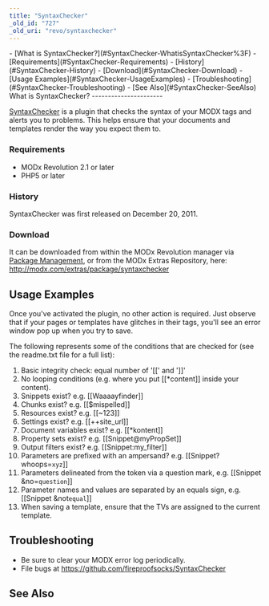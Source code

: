```yaml
---
title: "SyntaxChecker"
_old_id: "727"
_old_uri: "revo/syntaxchecker"
---
```


<div>- [What is SyntaxChecker?](#SyntaxChecker-WhatisSyntaxChecker%3F)
  - [Requirements](#SyntaxChecker-Requirements)
  - [History](#SyntaxChecker-History)
  - [Download](#SyntaxChecker-Download)
- [Usage Examples](#SyntaxChecker-UsageExamples)
- [Troubleshooting](#SyntaxChecker-Troubleshooting)
- [See Also](#SyntaxChecker-SeeAlso)

</div>What is SyntaxChecker?
----------------------

[SyntaxChecker](http://modx.com/extras/package/syntaxchecker) is a plugin that checks the syntax of your MODX tags and alerts you to problems. This helps ensure that your documents and templates render the way you expect them to.

### Requirements

- MODx Revolution 2.1 or later
- PHP5 or later

### History

SyntaxChecker was first released on December 20, 2011.

### Download

It can be downloaded from within the MODx Revolution manager via [Package Management](/revolution/2.x/developing-in-modx/advanced-development/package-management "Package Management"), or from the MODx Extras Repository, here: <http://modx.com/extras/package/syntaxchecker>

Usage Examples
--------------

Once you've activated the plugin, no other action is required. Just observe that if your pages or templates have glitches in their tags, you'll see an error window pop up when you try to save.

The following represents some of the conditions that are checked for (see the readme.txt file for a full list):

1. Basic integrity check: equal number of '\[\[' and '\]\]'
2. No looping conditions (e.g. where you put \[\[\*content\]\] inside your content).
3. Snippets exist? e.g. \[\[Waaaayfinder\]\]
4. Chunks exist? e.g. \[\[$mispelled\]\]
5. Resources exist? e.g. \[\[~123\]\]
6. Settings exist? e.g. \[\[++site\_url\]\]
7. Document variables exist? e.g. \[\[\*kontent\]\]
8. Property sets exist? e.g. \[\[Snippet@myPropSet\]\]
9. Output filters exist? e.g. \[\[Snippet:my\_filter\]\]
10. Parameters are prefixed with an ampersand? e.g. \[\[Snippet? whoops=`xyz`\]\]
11. Parameters delineated from the token via a question mark, e.g. \[\[Snippet &no=`question`\]\]
12. Parameter names and values are separated by an equals sign, e.g. \[\[Snippet &not`equal`\]\]
13. When saving a template, ensure that the TVs are assigned to the current template.

Troubleshooting
---------------

- Be sure to clear your MODX error log periodically.
- File bugs at <https://github.com/fireproofsocks/SyntaxChecker>

See Also
--------